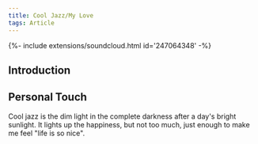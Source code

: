 ```yaml
---
title: Cool Jazz/My Love
tags: Article
---
```


<div>{%- include extensions/soundcloud.html id='247064348' -%}</div> 

## Introduction

## Personal Touch
Cool jazz is the dim light in the complete darkness after a day's bright sunlight. It lights up the happiness, but not too much, just enough to make me feel "life is so nice".